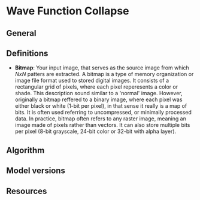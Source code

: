 # Wave Function Collapse

## General

## Definitions

- **Bitmap**: Your input image, that serves as the source image from which $NxN$ patters are extracted. A bitmap is a type of memory organization or image file format used to stored digital images. It consists of a rectangular grid of pixels, where each pixel reperesents a color or shade. This description sound similar to a 'normal' image. However, originally a bitmap reffered to a binary image, where each pixel was either black or white (1-bit per pixel), in that sense it really is a map of bits. It is often used referring to uncompressed, or minimally processed data. In practice, bitmap often refers to any raster image, meaning an image made of pixels rather than vectors. It can also store multiple bits per pixel (8-bit grayscale, 24-bit color or 32-bit with alpha layer).

## Algorithm

## Model versions

## Resources